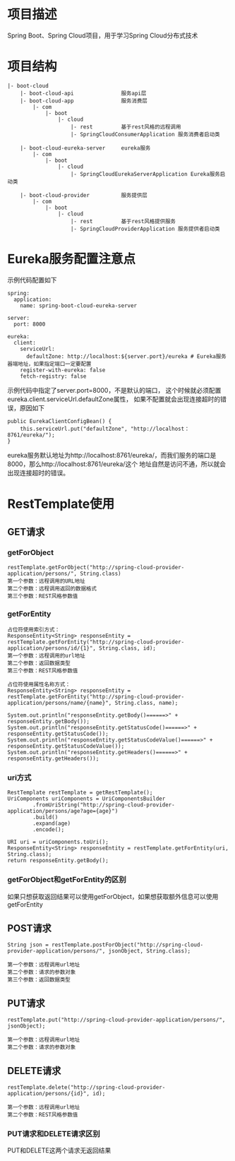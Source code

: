 # 项目描述
Spring Boot、Spring Cloud项目，用于学习Spring Cloud分布式技术

# 项目结构
```
|- boot-cloud
    |- boot-cloud-api               服务api层
    |- boot-cloud-app               服务消费层
        |- com
            |- boot
                |- cloud
                    |- rest         基于rest风格的远程调用
                    |- SpringCloudConsumerApplication 服务消费者启动类
                    
    |- boot-cloud-eureka-server     eureka服务
        |- com
            |- boot
                |- cloud
                    |- SpringCloudEurekaServerApplication Eureka服务启动类
                    
    |- boot-cloud-provider          服务提供层
        |- com
            |- boot
                |- cloud
                    |- rest         基于rest风格提供服务
                    |- SpringCloudProviderApplication 服务提供者启动类
```

# Eureka服务配置注意点
示例代码配置如下
```
spring:
  application:
    name: spring-boot-cloud-eureka-server

server:
  port: 8000

eureka:
  client:
    serviceUrl:
      defaultZone: http://localhost:${server.port}/eureka # Eureka服务器端地址，如果指定端口一定要配置
    register-with-eureka: false
    fetch-registry: false
```
示例代码中指定了server.port=8000，不是默认的端口，
这个时候就必须配置eureka.client.serviceUrl.defaultZone属性，
如果不配置就会出现连接超时的错误，原因如下
```
public EurekaClientConfigBean() {
    this.serviceUrl.put("defaultZone", "http://localhost：8761/eureka/");
}
```
eureka服务默认地址为http://localhost:8761/eureka/，而我们服务的端口是8000，那么http://localhost:8761/eureka/这个
地址自然是访问不通，所以就会出现连接超时的错误。

# RestTemplate使用
## GET请求

### getForObject
```
restTemplate.getForObject("http://spring-cloud-provider-application/persons/", String.class)
第一个参数：远程调用的URL地址
第二个参数：远程调用返回的数据格式
第三个参数：REST风格参数值
```

### getForEntity
```
占位符使用索引方式：
ResponseEntity<String> responseEntity = restTemplate.getForEntity("http://spring-cloud-provider-application/persons/id/{1}", String.class, id);
第一个参数：远程调用的url地址
第二个参数：返回数据类型
第三个参数：REST风格参数值

占位符使用属性名称方式：
ResponseEntity<String> responseEntity = restTemplate.getForEntity("http://spring-cloud-provider-application/persons/name/{name}", String.class, name);

System.out.println("responseEntity.getBody()======>" + responseEntity.getBody());
System.out.println("responseEntity.getStatusCode()======>" + responseEntity.getStatusCode());
System.out.println("responseEntity.getStatusCodeValue()======>" + responseEntity.getStatusCodeValue());
System.out.println("responseEntity.getHeaders()======>" + responseEntity.getHeaders());
```

### uri方式
```
RestTemplate restTemplate = getRestTemplate();
UriComponents uriComponents = UriComponentsBuilder
        .fromUriString("http://spring-cloud-provider-application/persons/age?age={age}")
        .build()
        .expand(age)
        .encode();

URI uri = uriComponents.toUri();
ResponseEntity<String> responseEntity = restTemplate.getForEntity(uri, String.class);
return responseEntity.getBody();
```

### getForObject和getForEntity的区别
如果只想获取返回结果可以使用getForObject，如果想获取额外信息可以使用getForEntity

## POST请求
```
String json = restTemplate.postForObject("http://spring-cloud-provider-application/persons/", jsonObject, String.class);

第一个参数：远程调用url地址
第二个参数：请求的参数对象
第三个参数：返回数据类型
```
## PUT请求
```
restTemplate.put("http://spring-cloud-provider-application/persons/", jsonObject);

第一个参数：远程调用url地址
第二个参数：请求的参数对象
```
## DELETE请求
```
restTemplate.delete("http://spring-cloud-provider-application/persons/{id}", id);

第一个参数：远程调用url地址
第二个参数：REST风格参数值
```
### PUT请求和DELETE请求区别
PUT和DELETE这两个请求无返回结果